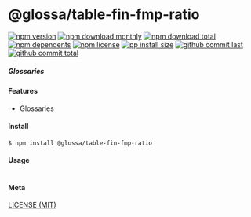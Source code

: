 # @glossa/table-fin-fmp-ratio

[![npm version][badge-npm-version]][url-npm]
[![npm download monthly][badge-npm-download-monthly]][url-npm]
[![npm download total][badge-npm-download-total]][url-npm]
[![npm dependents][badge-npm-dependents]][url-github]
[![npm license][badge-npm-license]][url-npm]
[![pp install size][badge-pp-install-size]][url-pp]
[![github commit last][badge-github-last-commit]][url-github]
[![github commit total][badge-github-commit-count]][url-github]

[//]: <> (Shields)
[badge-npm-version]: https://flat.badgen.net/npm/v/@glossa/table-fin-fmp-ratio
[badge-npm-download-monthly]: https://flat.badgen.net/npm/dm/@glossa/table-fin-fmp-ratio
[badge-npm-download-total]:https://flat.badgen.net/npm/dt/@glossa/table-fin-fmp-ratio
[badge-npm-dependents]: https://flat.badgen.net/npm/dependents/@glossa/table-fin-fmp-ratio
[badge-npm-license]: https://flat.badgen.net/npm/license/@glossa/table-fin-fmp-ratio
[badge-pp-install-size]: https://flat.badgen.net/packagephobia/install/@glossa/table-fin-fmp-ratio
[badge-github-last-commit]: https://flat.badgen.net/github/last-commit/hoyeungw/glossa
[badge-github-commit-count]: https://flat.badgen.net/github/commits/hoyeungw/glossa

[//]: <> (Link)
[url-npm]: https://npmjs.org/package/@glossa/table-fin-fmp-ratio
[url-pp]: https://packagephobia.now.sh/result?p=@glossa/table-fin-fmp-ratio
[url-github]: https://github.com/hoyeungw/glossa

##### Glossaries

#### Features
- Glossaries

#### Install
```console
$ npm install @glossa/table-fin-fmp-ratio
```

#### Usage
```js
```

#### Meta
[LICENSE (MIT)](LICENSE)
